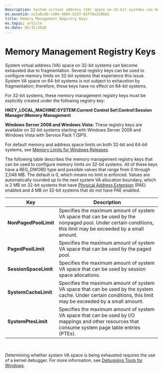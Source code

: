 ```yaml
---
Description: System virtual address (VA) space on 32-bit systems can become exhausted due to fragmentation. Several registry keys can be used to configure memory limits on 32-bit systems that experience this issue.
ms.assetid: ec2a8c6b-cd8e-4085-b337-02f78a210bb5
title: Memory Management Registry Keys
ms.topic: article
ms.date: 05/31/2018
---
```


# Memory Management Registry Keys

System virtual address (VA) space on 32-bit systems can become exhausted due to fragmentation. Several registry keys can be used to configure memory limits on 32-bit systems that experience this issue. System VA space on 64-bit systems is not subject to exhaustion by fragmentation; therefore, these keys have no effect on 64-bit systems.

For 32-bit systems, these memory management registry keys must be explicitly created under the following registry key:

**HKEY\_LOCAL\_MACHINE**\\**SYSTEM**\\**Current Control Set**\\**Control**\\**Session Manager**\\**Memory Management**

**Windows Server 2008 and Windows Vista:** These registry keys are available on 32-bit systems starting with Windows Server 2008 and Windows Vista with Service Pack 1 (SP1).

For default memory and address space limits on both 32-bit and 64-bit systems, see [Memory Limits for Windows Releases](memory-limits-for-windows-releases.md).

The following table describes the memory management registry keys that can be used to configure memory limits on 32-bit systems. All of these keys have a REG\_DWORD type and possible values that range from 0 through 2,048 MB. The default is 0, which means no limit is enforced. Values are automatically rounded up to the next system VA allocation boundary, which is 2 MB on 32-bit systems that have [Physical Address Extension](physical-address-extension.md) (PAE) enabled and 4 MB on 32-bit systems that do not have PAE enabled.



| Key                   | Description                                                                                                                                                    |
|-----------------------|----------------------------------------------------------------------------------------------------------------------------------------------------------------|
| **NonPagedPoolLimit** | Specifies the maximum amount of system VA space that can be used by the nonpaged pool. Under certain conditions, this limit may be exceeded by a small amount. |
| **PagedPoolLimit**    | Specifies the maximum amount of system VA space that can be used by the paged pool.                                                                            |
| **SessionSpaceLimit** | Specifies the maximum amount of system VA space that can be used by session space allocations.                                                                 |
| **SystemCacheLimit**  | Specifies the maximum amount of system VA space that can be used by the system cache. Under certain conditions, this limit may be exceeded by a small amount.  |
| **SystemPtesLimit**   | Specifies the maximum amount of system VA space that can be used by I/O mappings and other resources that consume system page table entries (PTEs).            |



 

Determining whether system VA space is being exhausted requires the use of a kernel debugger. For more information, see [Debugging Tools for Windows](https://go.microsoft.com/fwlink/p/?linkid=116392).

 

 




